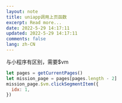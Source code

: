 ```yaml
---
layout: note
title: uniapp调用上页函数
excerpt: Read more...
date: 2022-5-29 14:17:11
updated: 2022-5-29 14:17:11
comments: false
lang: zh-CN
---
```


与小程序有区别，需要$vm

```js
let pages = getCurrentPages()
let mission_page = pages[pages.length - 2]
mission_page.$vm.clickSegmentItem({
  idx: 1,
})
```
  